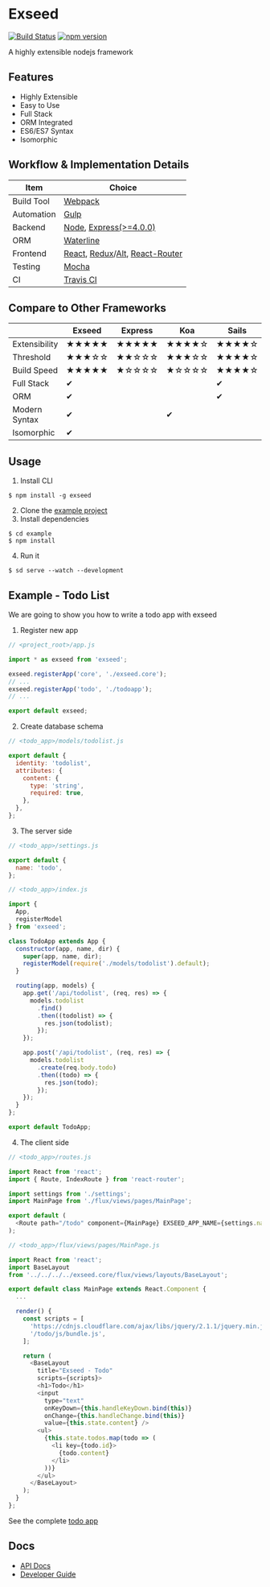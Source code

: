 # Exseed

[![Build Status](https://travis-ci.org/exseed/exseed.svg?branch=master)](https://travis-ci.org/exseed/exseed) [![npm version](https://badge.fury.io/js/exseed.svg)](https://badge.fury.io/js/exseed)

A highly extensible nodejs framework

## Features

- Highly Extensible
- Easy to Use
- Full Stack
- ORM Integrated
- ES6/ES7 Syntax
- Isomorphic

## Workflow & Implementation Details

| Item       | Choice |
|------------|--------|
| Build Tool | [Webpack](https://github.com/webpack/webpack) |
| Automation | [Gulp](https://github.com/gulpjs/gulp) |
| Backend    | [Node](https://nodejs.org/en/), [Express(>=4.0.0)](http://expressjs.com/) |
| ORM        | [Waterline](https://github.com/balderdashy/waterline) |
| Frontend   | [React](https://facebook.github.io/react/), [Redux](https://github.com/rackt/redux)/[Alt](http://alt.js.org/), [React-Router](https://github.com/rackt/react-router) |
| Testing    | [Mocha](https://mochajs.org/) |
| CI         | [Travis CI](https://travis-ci.org/) |

## Compare to Other Frameworks

|               | Exseed   | Express | Koa    | Sails  | Hapi   |
| ------------- | ------ | ------- | ------ | ------ | ------ |
| Extensibility | ★★★★★ | ★★★★★ | ★★★★☆ | ★★★★☆ | ★★★★☆ |
| Threshold     | ★★★☆☆ | ★★☆☆☆ | ★★★☆☆ | ★★★★☆ | ★★☆☆☆ |
| Build Speed   | ★★★★★ | ★☆☆☆☆ | ★☆☆☆☆ | ★★★★☆ | ★☆☆☆☆ |
| Full Stack    | ✔      |         |        | ✔      |        |
| ORM           | ✔      |         |        | ✔      |        |
| Modern Syntax | ✔      |         | ✔      |        |        |
| Isomorphic    | ✔      |         |        |        |        |

## Usage

1. Install CLI

  ```
  $ npm install -g exseed
  ```

2. Clone the [example project](https://github.com/exseed/exseed/tree/master/example)
3. Install dependencies

  ```
  $ cd example
  $ npm install
  ```

4. Run it

  ```
  $ sd serve --watch --development
  ```

## Example - Todo List

We are going to show you how to write a todo app with exseed

1. Register new app

  ```js
  // <project_root>/app.js

  import * as exseed from 'exseed';

  exseed.registerApp('core', './exseed.core');
  // ...
  exseed.registerApp('todo', './todoapp');
  // ...

  export default exseed;
  ```

2. Create database schema

  ```js
  // <todo_app>/models/todolist.js

  export default {
    identity: 'todolist',
    attributes: {
      content: {
        type: 'string',
        required: true,
      },
    },
  };
  ```

3. The server side

  ```js
  // <todo_app>/settings.js

  export default {
    name: 'todo',
  };
  ```

  ```js
  // <todo_app>/index.js

  import {
    App,
    registerModel
  } from 'exseed';

  class TodoApp extends App {
    constructor(app, name, dir) {
      super(app, name, dir);
      registerModel(require('./models/todolist').default);
    }

    routing(app, models) {
      app.get('/api/todolist', (req, res) => {
        models.todolist
          .find()
          .then((todolist) => {
            res.json(todolist);
          });
      });

      app.post('/api/todolist', (req, res) => {
        models.todolist
          .create(req.body.todo)
          .then((todo) => {
            res.json(todo);
          });
      });
    }
  };

  export default TodoApp;
  ```

4. The client side

  ```js
  // <todo_app>/routes.js

  import React from 'react';
  import { Route, IndexRoute } from 'react-router';

  import settings from './settings';
  import MainPage from './flux/views/pages/MainPage';

  export default (
    <Route path="/todo" component={MainPage} EXSEED_APP_NAME={settings.name} />
  );
  ```

  ```js
  // <todo_app>/flux/views/pages/MainPage.js

  import React from 'react';
  import BaseLayout
  from '../../../../exseed.core/flux/views/layouts/BaseLayout';

  export default class MainPage extends React.Component {
    ...

    render() {
      const scripts = [
        'https://cdnjs.cloudflare.com/ajax/libs/jquery/2.1.1/jquery.min.js',
        '/todo/js/bundle.js',
      ];

      return (
        <BaseLayout
          title="Exseed - Todo"
          scripts={scripts}>
          <h1>Todo</h1>
          <input
            type="text"
            onKeyDown={this.handleKeyDown.bind(this)}
            onChange={this.handleChange.bind(this)}
            value={this.state.content} />
          <ul>
            {this.state.todos.map(todo => (
              <li key={todo.id}>
                {todo.content}
              </li>
            ))}
          </ul>
        </BaseLayout>
      );
    }
  };
  ```

See the complete [todo app](https://github.com/exseed/exseed/tree/master/example/src/todoapp)

## Docs

- [API Docs](http://exseed.github.io/docs/exseed/0.1.14)
- [Developer Guide](https://github.com/exseed/exseed/blob/master/docs%2Fdeveloper%20guide.md)